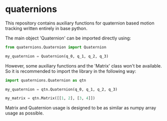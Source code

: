 # quaternions

This repository contains auxiliary functions for quaternion based motion tracking written entirely in base python.

The main object 'Quaternion' can be imported directly using:

```python
from quaternions.Quaternion import Quaternion

my_quaternion = Quaternion(q_0, q_1, q_2, q_3)

```

However, some auxiliary functions and the 'Matrix' class won't be available. So it is recommended to import the library in the following way:

```python
import quaternions.Quaternion as qtn

my_quaternion = qtn.Quaternion(q_0, q_1, q_2, q_3)

my_matrix = qtn.Matrix([[1, 2], [3, 4]])

```

Matrix and Quaternion usage is designed to be as similar as numpy array usage as possible.
